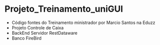 # Projeto_Treinamento_uniGUI

- Código fontes do Treinamento ministrador por Marcio Santos na Eduzz
- Projeto Controle de Caixa
- BackEnd Servidor RestDataware
- Banco FireBird
